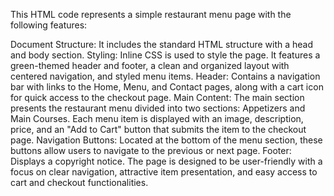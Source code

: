 This HTML code represents a simple restaurant menu page with the following features:

Document Structure: It includes the standard HTML structure with a head and body section.
Styling: Inline CSS is used to style the page. It features a green-themed header and footer, a clean and organized layout with centered navigation, and styled menu items.
Header: Contains a navigation bar with links to the Home, Menu, and Contact pages, along with a cart icon for quick access to the checkout page.
Main Content: The main section presents the restaurant menu divided into two sections: Appetizers and Main Courses. Each menu item is displayed with an image, description, price, and an "Add to Cart" button that submits the item to the checkout page.
Navigation Buttons: Located at the bottom of the menu section, these buttons allow users to navigate to the previous or next page.
Footer: Displays a copyright notice.
The page is designed to be user-friendly with a focus on clear navigation, attractive item presentation, and easy access to cart and checkout functionalities.
